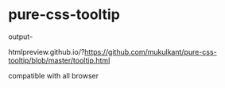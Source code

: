 # pure-css-tooltip
output-

htmlpreview.github.io/?https://github.com/mukulkant/pure-css-tooltip/blob/master/tooltip.html

compatible with all browser
